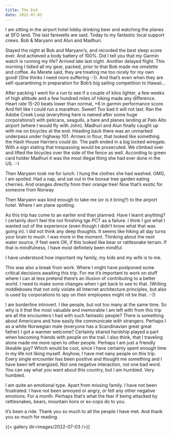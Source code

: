 ```yaml
---
title: The End
date: 2022-07-03
---
```


I am sitting in the airport hotel lobby drinking beer and watching the planes at SFO land. The last farewells are said. Today to my fantastic local support crews. Bob & Maryann and Alun and Madhuri.

Stayed the night at Bob and Maryann’s, and recorded the best sleep score ever. And achieved a body battery of 100%. Did I tell you that my Garmin watch is running my life?
Arrived late last night. Another delayed flight. This morning I tidied all my gear, packed, prior to that Bob made me omelette and coffee. As Merete said, they are treating me too nicely for my own good! (She thinks I need more suffering :-)).
And that’s even when they are self-quarantining in preparation for Bob’s big sailing competition to Hawaii…

After packing I went for a run to see if a couple of kilos lighter, a few weeks of high altitude and a few hundred miles of hiking made any difference. Heart rate 15-20 beats lower than normal, +6 in garmin performance score. And felt like I could run a marathon. Sweet! Too bad it will not last. Ran the Adobe Creek Loop (everything here is named after some huge corporations!) with pelicans, seagulls, a hare and planes landing at Palo Alto airport (where I would fly with John). Madhuri and Alun finally caught up with me on bicycles at the end. Heading back there was an unmarked underpass under highway 101. Arrows in flour, that looked like something the Hash House Harriers could do. The path ended in a big locked wiregate. With a sign stating that trespassing would be prosecuted. We climbed over and lifted the bicycles over the side of the fence as well. According to green card holder Madhuri it was the most illegal thing she had ever done in the US. :-)

Then Maryann took me for lunch. I hung the clothes she had washed. OMG, I am spoiled. Had a nap, and sat out in the bonsai tree garden eating cherries. And oranges directly from their orange tree! Now that’s exotic for someone from Norway. 

Then Maryann was kind enough to take me (or is it bring?) to the airport hotel. Where I am plane spotting.

As this trip has come to an earlier end than planned. Have I learnt anything? I certainly don’t feel the not finishing tge PCT as a failure. I think I got what I wanted out of the experience (even though I didn’t know what that was going in). I did not think any deep thoughts. It seems like hiking all day turns your brain to mush. I was more in the moment. Thinking about the next water source, if feet were OK, if this looked like bear or rattlesnake terrain. If that is mindfulness, I have most definitely been mindful. 

I have understood how important my family, my kids and my wife is to me. 

This was also a break from work. Where I might have postponed some critical decisions awaiting this trip. For me it’s important to work on stuff where I can at less pretend there’s an illusion of contributing to a better world. I need to make some changes when I get back to see to that. (Writing middleboxes that not only violate all Internet architecture principles, but also is used by corporations to spy on their employees might nit be that. :-))

I am borderline introvert. I like people, but not too many at the same time. So why is it that the most valuable and memorable I am left with from this trip are all the encounters I had with such fantastic people? There is something about Americans and how easily the communicate with strangers. Perhaps I as a white Norwegian male (everyone has a Scandinavian great great father) I got a warmer welcome? Certainly shared hardship played a part when becoming friends with people on the trail. I also think, that I traveling alone made me more open to other people. Perhaps I am just a friendly likeable guy? Which would be cool, since I have certainly spent enough time in my life not liking myself.
Anyhow, I have met nany people on this trip. Every single encounter has been positive and thought me something and I have been left energized. Not one negative interaction, not one bad word. You can say what you want about this country, but I am humbled. Very humbled. 

I am quite an emotional type. Apart from missing family. I have not been frustrated. I have not been annoyed or angry, or felt any other negative emotions. For a month. Perhaps that’s what the fear if being attacked by rattlesnakes, bears, mountain lions or ex-cops do to you.

It’s been a ride. Thank you so much to all the people I have met. And thank you so much for reading.

{{< gallery dir=images/2022-07-03 />}}